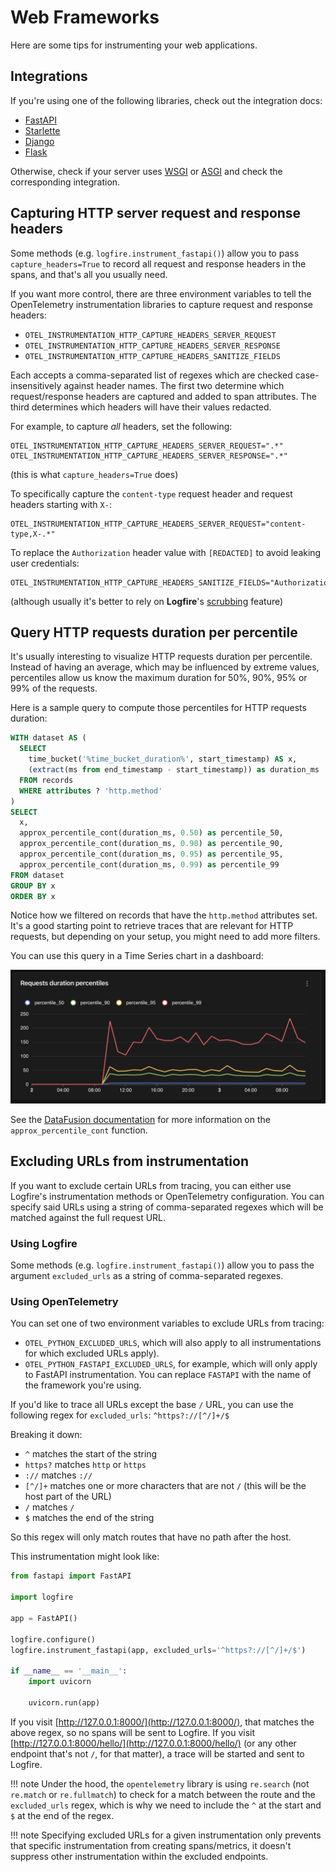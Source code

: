 # Web Frameworks

Here are some tips for instrumenting your web applications.

## Integrations

If you're using one of the following libraries, check out the integration docs:

- [FastAPI](../web-frameworks/fastapi.md)
- [Starlette](../web-frameworks/starlette.md)
- [Django](../web-frameworks/django.md)
- [Flask](../web-frameworks/flask.md)

Otherwise, check if your server uses [WSGI](../web-frameworks/wsgi.md) or [ASGI](../web-frameworks/asgi.md) and check the corresponding integration.

## Capturing HTTP server request and response headers

Some methods (e.g. `logfire.instrument_fastapi()`) allow you to pass `capture_headers=True` to record all request and response headers in the spans,
and that's all you usually need.

If you want more control, there are three environment variables to tell the OpenTelemetry instrumentation libraries to capture request and response headers:

- `OTEL_INSTRUMENTATION_HTTP_CAPTURE_HEADERS_SERVER_REQUEST`
- `OTEL_INSTRUMENTATION_HTTP_CAPTURE_HEADERS_SERVER_RESPONSE`
- `OTEL_INSTRUMENTATION_HTTP_CAPTURE_HEADERS_SANITIZE_FIELDS`

Each accepts a comma-separated list of regexes which are checked case-insensitively against header names. The first two determine which request/response headers are captured and added to span attributes. The third determines which headers will have their values redacted.

For example, to capture _all_ headers, set the following:

```
OTEL_INSTRUMENTATION_HTTP_CAPTURE_HEADERS_SERVER_REQUEST=".*"
OTEL_INSTRUMENTATION_HTTP_CAPTURE_HEADERS_SERVER_RESPONSE=".*"
```

(this is what `capture_headers=True` does)

To specifically capture the `content-type` request header and request headers starting with `X-`:

```
OTEL_INSTRUMENTATION_HTTP_CAPTURE_HEADERS_SERVER_REQUEST="content-type,X-.*"
```

To replace the `Authorization` header value with `[REDACTED]` to avoid leaking user credentials:

```
OTEL_INSTRUMENTATION_HTTP_CAPTURE_HEADERS_SANITIZE_FIELDS="Authorization"
```

(although usually it's better to rely on **Logfire**'s [scrubbing](../../how-to-guides/scrubbing.md) feature)

## Query HTTP requests duration per percentile

It's usually interesting to visualize HTTP requests duration per percentile. Instead of having an average, which may be influenced by extreme values, percentiles allow us know the maximum duration for 50%, 90%, 95% or 99% of the requests.

Here is a sample query to compute those percentiles for HTTP requests duration:

```sql
WITH dataset AS (
  SELECT
    time_bucket('%time_bucket_duration%', start_timestamp) AS x,
    (extract(ms from end_timestamp - start_timestamp)) as duration_ms
  FROM records
  WHERE attributes ? 'http.method'
)
SELECT
  x,
  approx_percentile_cont(duration_ms, 0.50) as percentile_50,
  approx_percentile_cont(duration_ms, 0.90) as percentile_90,
  approx_percentile_cont(duration_ms, 0.95) as percentile_95,
  approx_percentile_cont(duration_ms, 0.99) as percentile_99
FROM dataset
GROUP BY x
ORDER BY x
```

Notice how we filtered on records that have the `http.method` attributes set. It's a good starting point to retrieve traces that are relevant for HTTP requests, but depending on your setup, you might need to add more filters.

You can use this query in a Time Series chart in a dashboard:

![Requests duration per percentile as Time Series chart](../../images/integrations/use-cases/web-frameworks/logfire-screenshot-chart-percentiles.png)

See the [DataFusion documentation](https://datafusion.apache.org/user-guide/sql/aggregate_functions.html#approx-percentile-cont) for more information on the `approx_percentile_cont` function.

## Excluding URLs from instrumentation

If you want to exclude certain URLs from tracing, you can either use Logfire's instrumentation methods or OpenTelemetry configuration.
You can specify said URLs using a string of comma-separated regexes which will be matched against the full request URL.

### Using Logfire

Some methods (e.g. `logfire.instrument_fastapi()`) allow you to pass the argument `excluded_urls` as a string of comma-separated regexes.

### Using OpenTelemetry

You can set one of two environment variables to exclude URLs from tracing:

- `OTEL_PYTHON_EXCLUDED_URLS`, which will also apply to all instrumentations for which excluded URLs apply).
- `OTEL_PYTHON_FASTAPI_EXCLUDED_URLS`, for example, which will only apply to FastAPI instrumentation. You can replace `FASTAPI` with the name of the framework you're using.

If you'd like to trace all URLs except the base `/` URL, you can use the following regex for `excluded_urls`: `^https?://[^/]+/$`

Breaking it down:

* `^` matches the start of the string
* `https?` matches `http` or `https`
* `://` matches `://`
* `[^/]+` matches one or more characters that are not `/` (this will be the host part of the URL)
* `/` matches `/`
* `$` matches the end of the string

So this regex will only match routes that have no path after the host.

This instrumentation might look like:

```py
from fastapi import FastAPI

import logfire

app = FastAPI()

logfire.configure()
logfire.instrument_fastapi(app, excluded_urls='^https?://[^/]+/$')

if __name__ == '__main__':
    import uvicorn

    uvicorn.run(app)
```

If you visit [http://127.0.0.1:8000/](http://127.0.0.1:8000/), that matches the above regex, so no spans will be sent to Logfire.
If you visit [http://127.0.0.1:8000/hello/](http://127.0.0.1:8000/hello/) (or any other endpoint that's not `/`, for that matter), a trace will be started and sent to Logfire.

!!! note
    Under the hood, the `opentelemetry` library is using `re.search` (not `re.match` or `re.fullmatch`) to check for a match between the route and the `excluded_urls` regex, which is why we need to include the `^` at the start and `$` at the end of the regex.

!!! note
    Specifying excluded URLs for a given instrumentation only prevents that specific instrumentation from creating spans/metrics, it doesn't suppress other instrumentation within the excluded endpoints.
